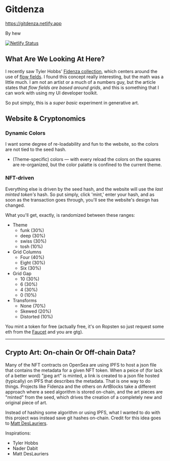 # Gitdenza

https://gitdenza.netlify.app

By hew

[![Netlify Status](https://api.netlify.com/api/v1/badges/92ae9d28-7022-4b70-aa7f-407dc5505682/deploy-status)](https://app.netlify.com/sites/gitdenza/deploys)

## What Are We Looking At Here?

I recently saw Tyler Hobbs' [Fidenza collection](https://tylerxhobbs.com/fidenza), which centers around the use of [flow fields](https://tylerxhobbs.com/essays/2020/flow-fields).
I found this concept really interesting, but the math was a little much. I am not an artist or a much of a numbers guy, but the article states that _flow fields are based around grids_, and this is something that I can work with using my UI developer toolkit.

So put simply, this is a _super basic_ experiment in generative art.

## Website & Cryptonomics

### Dynamic Colors

I want some degree of re-loadability and fun to the website, so the colors are not tied to the seed hash. 

- (Theme-specific) colors — with every reload the colors on the squares are re-organized, but the color palatte is confined to the current theme.

### NFT-driven

Everything else is driven by the seed hash, and the website will use the _last minted token's_ hash. So put simply, click 'mint,' enter your hash, and as soon as the transaction goes through, you'll see the website's design has changed.

What you'll get, exactly, is randomized between these ranges:

- Theme 
  - funk (30%)
  - deep (30%)
  - swiss (30%)
  - tosh (10%)
- Grid Columns
  - Four (40%)
  - Eight (30%)
  - Six (30%)
- Grid Gap
  - 10 (30%)
  - 6 (30%)
  - 4 (30%)
  - 0 (10%)
- Transforms
  - None (70%)
  - Skewed (20%)
  - Distorted (10%)

You mint a token for free (actually free, it's on Ropsten so just request some eth from the [Faucet](https://faucet.ropsten.be/) and you are gtg).

--- 

## Crypto Art: On-chain Or Off-chain Data?

Many of the NFT contracts on OpenSea are using IPFS to host a json file that contains the metadata for a given NFT token. When a peice of (for lack of a better word) "jpeg art"
is minted, a link is created to a json file hosted (typically) on IPFS that describes the metadata. That is one way to do things. Projects like Fidenza and the others on ArtBlocks
take a different approach where a seed algorithm is stored on-chain, and the art pieces are "minted" from the seed, which drives the creation of a completely new and original piece
of art.

Instead of hashing some algorithm or using IPFS, what I wanted to do with this project was instead save git hashes on-chain. Credit for this idea goes to [Matt DesLauriers](https://twitter.com/mattdesl/status/1449138381091377157).

Inspirations:
* Tyler Hobbs
* Nader Dabit
* Matt DesLauriers
